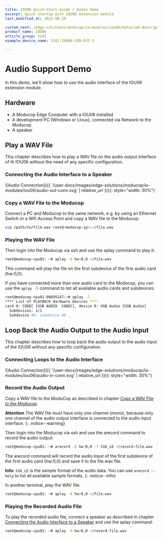 ```yaml
---
title: IOU06 Quick-Start-Guide / Audio Demo
excerpt: Quick startup with IOU06 extension module
last_modified_at: 2022-08-10

custom_next: /edge-solutions/moducop/io-modules/iou06/detailed-description/
product_name: IOU06
article_group: S101
example_device_name: S101-IOU06-USB-EXT-1

---
```


# Audio Support Demo

In this demo, we'll show how to use the audio interface of the IOU06 extension module.

## Hardware
* A Moducop Edge Computer with a IOU06 installed
* A development PC (Windows or Linux), connected via Network to the Moducop
* A speaker

## Play a WAV File

This chapter describes how to play a WAV file on the audio output interface of th IOU06 without the need of any specific configuration.

### Connecting the Audio Interface to a Speaker

![Audio Connection]({{ '/user-docs/images/edge-solutions/moducop/io-modules/iou06/audio-out-conn.svg' | relative_url }}){: style="width: 30%"}

### Copy a WAV File to the Moducop

Connect a PC and Moducop to the same network, e.g. by using an Ethernet Switch or a Wifi Access Point and copy a WAV file to the Moducop:

```bash
scp /path/to/file.wav root@<moducop-ip>:~/file.wav
```
### Playing the WAV File

Then login into the Moducop via ssh and use the aplay command to play it:

```bash
root@moducop-cpu01: ~# aplay -D hw:0,0 ~/file.wav
```

This command will play the file on the first subdevice of the first audio card (hw:0,0).

If you have connected more than one audio card to the Moducop, you can use the `aplay -l` command to list all available audio cards and subdevices:

```bash
root@moducop-cpu01-06895147:~# aplay -l
**** List of PLAYBACK Hardware Devices ****
card 0: CODEC [USB AUDIO  CODEC], device 0: USB Audio [USB Audio]
  Subdevices: 1/1
  Subdevice #0: subdevice #0
```

## Loop Back the Audio Output to the Audio Input

This chapter describes how to loop back the audio output to the audio input of the IOU06 without any specific configuration.

### Connecting Loops to the Audio Interface

![Audio Connection]({{ '/user-docs/images/edge-solutions/moducop/io-modules/iou06/audio-in-conn.svg' | relative_url }}){: style="width: 30%"}

### Record the Audio Output

Copy a WAV file to the ModuCop as described in chapter [Copy a WAV File to the Moducop](#copy-a-wav-file-to-the-moducop).

**Attention** The WAV file must have only one channel (mono), because only one channel of the audio output interface is connected to the audio input interface.
{: .notice--warning}

Then login into the Moducop via ssh and use the arecord command to record the audio output:

```bash
root@moducop-cpu01: ~# arecord -D hw:0,0 -f S16_LE ~/record-file.wav
```

The arecord command will record the audio input of the first subdevice of the first audio card (hw:0,0) and save it to the file.wav file.

**Info**: `S16_LE` is the sample format of the audio data. You can use `arecord --help` to list all available sample formats.
{: .notice--info}

In another terminal, play the WAV file:

```bash
root@moducop-cpu01: ~# aplay -D hw:0,0 ~/file.wav
```

### Playing the Recorded Audio File

To play the recorded audio file, connect a speaker as described in chapter [Connecting the Audio Interface to a Speaker](#connecting-the-audio-interface-to-a-speaker) and use the aplay command:

```bash
root@moducop-cpu01: ~# aplay -D hw:0,0 ~/record-file.wav
```
